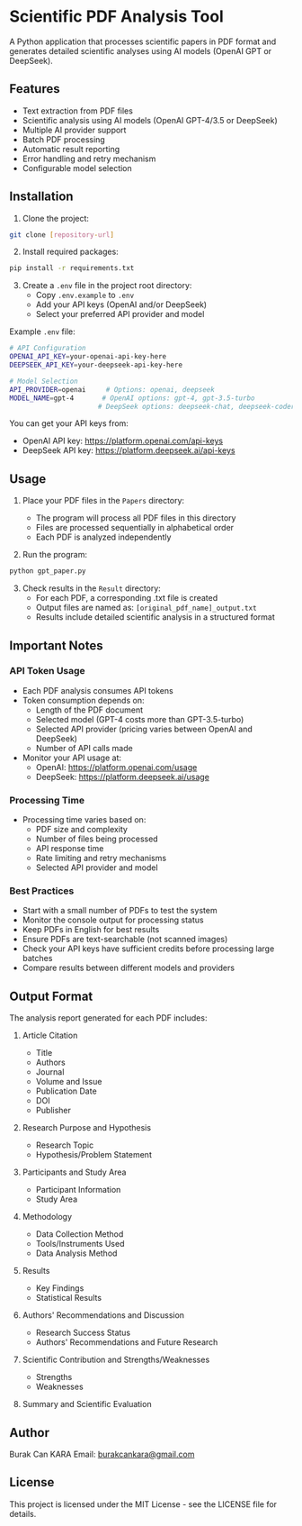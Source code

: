 # Scientific PDF Analysis Tool

A Python application that processes scientific papers in PDF format and generates detailed scientific analyses using AI models (OpenAI GPT or DeepSeek).

## Features

- Text extraction from PDF files
- Scientific analysis using AI models (OpenAI GPT-4/3.5 or DeepSeek)
- Multiple AI provider support
- Batch PDF processing
- Automatic result reporting
- Error handling and retry mechanism
- Configurable model selection

## Installation

1. Clone the project:
```bash
git clone [repository-url]
```

2. Install required packages:
```bash
pip install -r requirements.txt
```

3. Create a `.env` file in the project root directory:
   - Copy `.env.example` to `.env`
   - Add your API keys (OpenAI and/or DeepSeek)
   - Select your preferred API provider and model

Example `.env` file:
```bash
# API Configuration
OPENAI_API_KEY=your-openai-api-key-here
DEEPSEEK_API_KEY=your-deepseek-api-key-here

# Model Selection
API_PROVIDER=openai     # Options: openai, deepseek
MODEL_NAME=gpt-4       # OpenAI options: gpt-4, gpt-3.5-turbo
                      # DeepSeek options: deepseek-chat, deepseek-coder
```

You can get your API keys from:
- OpenAI API key: https://platform.openai.com/api-keys
- DeepSeek API key: https://platform.deepseek.ai/api-keys

## Usage

1. Place your PDF files in the `Papers` directory:
   - The program will process all PDF files in this directory
   - Files are processed sequentially in alphabetical order
   - Each PDF is analyzed independently

2. Run the program:
```bash
python gpt_paper.py
```

3. Check results in the `Result` directory:
   - For each PDF, a corresponding .txt file is created
   - Output files are named as: `[original_pdf_name]_output.txt`
   - Results include detailed scientific analysis in a structured format

## Important Notes

### API Token Usage
- Each PDF analysis consumes API tokens
- Token consumption depends on:
  - Length of the PDF document
  - Selected model (GPT-4 costs more than GPT-3.5-turbo)
  - Selected API provider (pricing varies between OpenAI and DeepSeek)
  - Number of API calls made
- Monitor your API usage at:
  - OpenAI: https://platform.openai.com/usage
  - DeepSeek: https://platform.deepseek.ai/usage

### Processing Time
- Processing time varies based on:
  - PDF size and complexity
  - Number of files being processed
  - API response time
  - Rate limiting and retry mechanisms
  - Selected API provider and model

### Best Practices
- Start with a small number of PDFs to test the system
- Monitor the console output for processing status
- Keep PDFs in English for best results
- Ensure PDFs are text-searchable (not scanned images)
- Check your API keys have sufficient credits before processing large batches
- Compare results between different models and providers

## Output Format

The analysis report generated for each PDF includes:

1. Article Citation
   - Title
   - Authors
   - Journal
   - Volume and Issue
   - Publication Date
   - DOI
   - Publisher

2. Research Purpose and Hypothesis
   - Research Topic
   - Hypothesis/Problem Statement

3. Participants and Study Area
   - Participant Information
   - Study Area

4. Methodology
   - Data Collection Method
   - Tools/Instruments Used
   - Data Analysis Method

5. Results
   - Key Findings
   - Statistical Results

6. Authors' Recommendations and Discussion
   - Research Success Status
   - Authors' Recommendations and Future Research

7. Scientific Contribution and Strengths/Weaknesses
   - Strengths
   - Weaknesses

8. Summary and Scientific Evaluation

## Author

Burak Can KARA
Email: burakcankara@gmail.com

## License

This project is licensed under the MIT License - see the LICENSE file for details. 